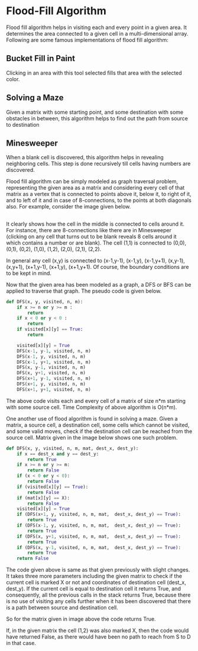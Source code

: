 # Flood-Fill Algorithm

Flood fill algorithm helps in visiting each and every point in a given area. It determines the area connected to a given cell in a multi-dimensional array. Following are some famous implementations of flood fill algorithm:

## Bucket Fill in Paint

Clicking in an area with this tool selected fills that area with the selected color.

## Solving a Maze

Given a matrix with some starting point, and some destination with some obstacles in between, this algorithm helps to find out the path from source to destination

## Minesweeper

When a blank cell is discovered, this algorithm helps in revealing neighboring cells. This step is done recursively till cells having numbers are discovered.

Flood fill algorithm can be simply modeled as graph traversal problem, representing the given area as a matrix and considering every cell of that matrix as a vertex that is connected to points above it, below it, to right of it, and to left of it and in case of 8-connections, to the points at both diagonals also. For example, consider the image given below.

##

It clearly shows how the cell in the middle is connected to cells around it. For instance, there are 8-connections like there are in Minesweeper (clicking on any cell that turns out to be blank reveals 8 cells around it which contains a number or are blank). The cell (1,1) is connected to (0,0), (0,1), (0,2), (1,0), (1,2), (2,0), (2,1), (2,2).

In general any cell (x,y) is connected to (x-1,y-1), (x-1,y), (x-1,y+1), (x,y-1), (x,y+1), (x+1,y-1), (x+1,y), (x+1,y+1). Of course, the boundary conditions are to be kept in mind.

Now that the given area has been modeled as a graph, a DFS or BFS can be applied to traverse that graph. The pseudo code is given below.

```python
def DFS(x, y, visited, n, m):
    if x >= n or y >= m :
        return
    if x < 0 or y < 0 :
        return
    if visited[x][y] == True:
        return

    visited[x][y] = True
    DFS(x-1, y-1, visited, n, m)
    DFS(x-1, y, visited, n, m)
    DFS(x-1, y+1, visited, n, m)
    DFS(x, y-1, visited, n, m)
    DFS(x, y+1, visited, n, m)
    DFS(x+1, y-1, visited, n, m)
    DFS(x+1, y, visited, n, m)
    DFS(x+1, y+1, visited, n, m)
```

The above code visits each and every cell of a matrix of size n\*m starting with some source cell. Time Complexity of above algorithm is O(n\*m).

One another use of flood algorithm is found in solving a maze. Given a matrix, a source cell, a destination cell, some cells which cannot be visited, and some valid moves, check if the destination cell can be reached from the source cell. Matrix given in the image below shows one such problem.

```python
def DFS(x, y, visited, n, m, mat, dest_x, dest_y):
    if x == dest_x and y == dest_y:
        return True
    if x >= n or y >= m:
        return False
    if (x < 0 or y < 0):
        return False
    if (visited[x][y] == True):
        return False
    if (mat[x][y] == X):
        return False
    visited[x][y] = True
    if (DFS(x+1, y, visited, n, m, mat,  dest_x, dest_y) == True):
        return True
    if (DFS(x-1, y, visited, n, m, mat,  dest_x, dest_y) == True):
        return True
    if (DFS(x, y+1, visited, n, m, mat,  dest_x, dest_y) == True):
        return True
    if (DFS(x, y-1, visited, n, m, mat,  dest_x, dest_y) == True):
        return True
    return False
```

The code given above is same as that given previously with slight changes. It takes three more parameters including the given matrix to check if the current cell is marked X or not and coordinates of destination cell (dest_x, dest_y). If the current cell is equal to destination cell it returns True, and consequently, all the previous calls in the stack returns True, because there is no use of visiting any cells further when it has been discovered that there is a path between source and destination cell.

So for the matrix given in image above the code returns True.

If, in the given matrix the cell (1,2) was also marked X, then the code would have returned False, as there would have been no path to reach from S to D in that case.
